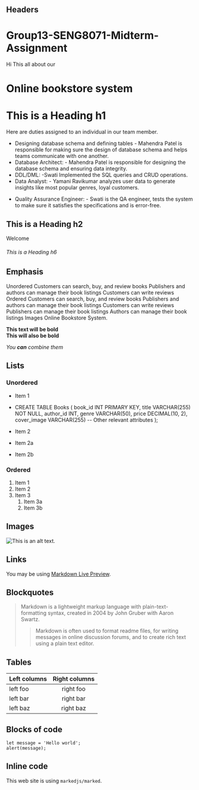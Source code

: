 ## Headers
# Group13-SENG8071-Midterm-Assignment
Hi This all about our 
# Online bookstore system



# This is a Heading h1
Here are duties assigned to an individual in our team member.
- Designing database schema and defining tables - Mahendra Patel is responsible for making sure the design of database schema and helps teams communicate with one another.
- Database Architect: - Mahendra Patel is responsible for designing the database schema and ensuring data integrity.
- DDL/DML: -Swati Implemented the SQL queries and CRUD operations.
- Data Analyst: - Yamani Ravikumar analyzes user data to generate insights like most popular genres, loyal customers.
+ Quality Assurance Engineer: - Swati is the QA engineer, tests the system to make sure it satisfies the specifications and is error-free.

## This is a Heading h2
Welcome
###### This is a Heading h6

## Emphasis

Unordered
Customers can search, buy, and review books
Publishers and authors can manage their book listings
Customers can write reviews
Ordered
Customers can search, buy, and review books
Publishers and authors can manage their book listings
Customers can write reviews
Publishers can manage their book listings
Authors can manage their book listings
Images
Online Bookstore System.

**This text will be bold**  
__This will also be bold__

_You **can** combine them_

## Lists


### Unordered

* Item 1
* CREATE TABLE Books (
    book_id INT PRIMARY KEY,
    title VARCHAR(255) NOT NULL,
    author_id INT,
    genre VARCHAR(50),
    price DECIMAL(10, 2),
    cover_image VARCHAR(255)
    -- Other relevant attributes
);

* Item 2
* Item 2a
* Item 2b

### Ordered

1. Item 1
2. Item 2
3. Item 3
    1. Item 3a
    2. Item 3b

## Images

![This is an alt text.](/image/sample.webp "This is a sample image.")

## Links

You may be using [Markdown Live Preview](https://markdownlivepreview.com/).

## Blockquotes

> Markdown is a lightweight markup language with plain-text-formatting syntax, created in 2004 by John Gruber with Aaron Swartz.
>
>> Markdown is often used to format readme files, for writing messages in online discussion forums, and to create rich text using a plain text editor.

## Tables

| Left columns  | Right columns |
| ------------- |:-------------:|
| left foo      | right foo     |
| left bar      | right bar     |
| left baz      | right baz     |

## Blocks of code

```
let message = 'Hello world';
alert(message);
```

## Inline code

This web site is using `markedjs/marked`.
